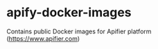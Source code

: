 # apify-docker-images

Contains public Docker images for Apifier platform (https://www.apifier.com)


